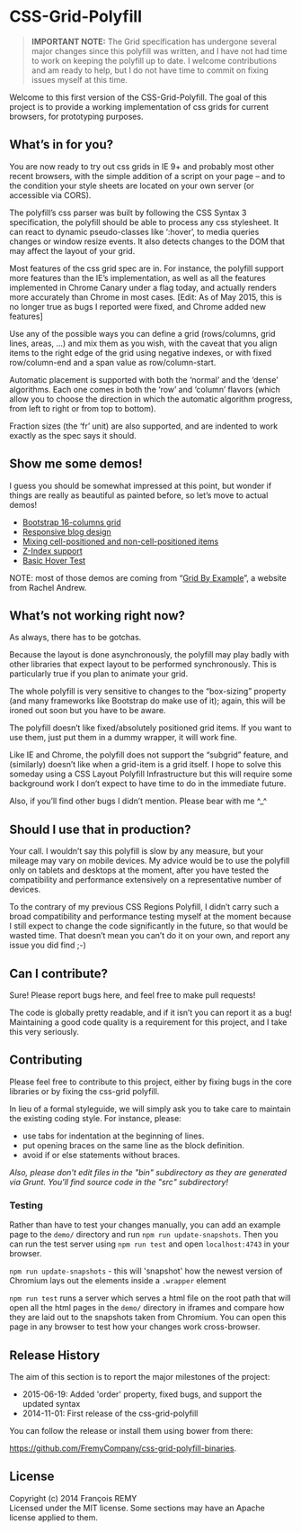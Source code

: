 # CSS-Grid-Polyfill

> <strong>IMPORTANT NOTE:</strong> The Grid specification has undergone several major changes since this polyfill was written, and I have not had time to work on keeping the polyfill up to date. I welcome contributions and am ready to help, but I do not have time to commit on fixing issues myself at this time.

Welcome to this first version of the CSS-Grid-Polyfill. The goal of this project is to provide a working implementation of css grids for current browsers, for prototyping purposes.



## What’s in for you?
You are now ready to try out css grids in IE 9+ and probably most other recent browsers, with the simple addition of a script on your page – and to the condition your style sheets are located on your own server (or accessible via CORS).

The polyfill’s css parser was built by following the CSS Syntax 3 specification, the polyfill should be able to process any css stylesheet. It can react to dynamic pseudo-classes like ‘:hover’, to media queries changes or window resize events. It also detects changes to the DOM that may affect the layout of your grid. 

Most features of the css grid spec are in. For instance, the polyfill support more features than the IE’s implementation, as well as all the features implemented in Chrome Canary under a flag today, and actually renders more accurately than Chrome in most cases. [Edit: As of May 2015, this is no longer true as bugs I reported were fixed, and Chrome added new features]

Use any of the possible ways you can define a grid (rows/columns, grid lines, areas, …) and mix them as you wish, with the caveat that you align items to the right edge of the grid using negative indexes, or with fixed row/column-end and a span value as row/column-start.

Automatic placement is supported with both the ‘normal’ and the ‘dense’ algorithms. Each one comes in both the ‘row’ and ‘column’ flavors (which allow you to choose the direction in which the automatic algorithm progress, from left to right or from top to bottom). 

Fraction sizes (the ‘fr’ unit) are also supported, and are indented to work exactly as the spec says it should.



## Show me some demos!
I guess you should be somewhat impressed at this point, but wonder if things are really as beautiful as painted before, so let’s move to actual demos!

* [Bootstrap 16-columns grid](https://rawgit.com/FremyCompany/css-grid-polyfill/master/demo/css-grid/layout4.html)
* [Responsive blog design](https://rawgit.com/FremyCompany/css-grid-polyfill/master/demo/css-grid/layout3.html)
* [Mixing cell-positioned and non-cell-positioned items](https://rawgit.com/FremyCompany/css-grid-polyfill/master/demo/css-grid/example19.html)
* [Z-Index support](https://rawgit.com/FremyCompany/css-grid-polyfill/master/demo/css-grid/example17.html)
* [Basic Hover Test](https://rawgit.com/FremyCompany/css-grid-polyfill/master/demo/css-grid/basic-hover-test.html)

NOTE: most of those demos are coming from “[Grid By Example](http://gridbyexample.com/)”, a website from Rachel Andrew.



## What’s not working right now?
As always, there has to be gotchas. 

Because the layout is done asynchronously, the polyfill may play badly with other libraries that expect layout to be performed synchronously. This is particularly true if you plan to animate your grid.

The whole polyfill is very sensitive to changes to the “box-sizing” property (and many frameworks like Bootstrap do make use of it); again, this will be ironed out soon but you have to be aware.

The polyfill doesn’t like fixed/absolutely positioned grid items. If you want to use them, just put them in a dummy wrapper, it will work fine.

Like IE and Chrome, the polyfill does not support the “subgrid” feature, and (similarly) doesn’t like when a grid-item is a grid itself. I hope to solve this someday using a CSS Layout Polyfill Infrastructure but this will require some background work I don’t expect to have time to do in the immediate future.

Also, if you’ll find other bugs I didn’t mention. Please bear with me ^_^



## Should I use that in production?
Your call. I wouldn’t say this polyfill is slow by any measure, but your mileage may vary on mobile devices. My advice would be to use the polyfill only on tablets and desktops at the moment, after you have tested the compatibility and performance extensively on a representative number of devices. 

To the contrary of my previous CSS Regions Polyfill, I didn’t carry such a broad compatibility and performance testing myself at the moment because I still expect to change the code significantly in the future, so that would be wasted time. That doesn’t mean you can’t do it on your own, and report any issue you did find ;-)




## Can I contribute?
Sure! Please report bugs here, and feel free to make pull requests! 

The code is globally pretty readable, and if it isn’t you can report it as a bug! Maintaining a good code quality is a requirement for this project, and I take this very seriously.



## Contributing
Please feel free to contribute to this project, either by fixing bugs in the core libraries or by fixing the css-grid polyfill. 

In lieu of a formal styleguide, we will simply ask you to take care to maintain the existing coding style. For instance, please:
  * use tabs for indentation at the beginning of lines.
  * put opening braces on the same line as the block definition.
  * avoid if or else statements without braces.

_Also, please don't edit files in the "bin" subdirectory as they are generated via Grunt. You'll find source code in the "src" subdirectory!_

### Testing
Rather than have to test your changes manually, you can add an example page to the `demo/` directory and run `npm run update-snapshots`. Then you can run the test server using `npm run test` and open `localhost:4743` in your browser.

`npm run update-snapshots` - this will 'snapshot' how the newest version of Chromium lays out the elements inside a `.wrapper` element

`npm run test` runs a server which serves a html file on the root path that will open all the html pages in the `demo/` directory in iframes and compare how they are laid out to the snapshots taken from Chromium. You can open this page in any browser to test how your changes work cross-browser.

## Release History

The aim of this section is to report the major milestones of the project: 
  
  * 2015-06-19: Added 'order' property, fixed bugs, and support the updated syntax
  * 2014-11-01: First release of the css-grid-polyfill
  
You can follow the release or install them using bower from there:

https://github.com/FremyCompany/css-grid-polyfill-binaries.


## License
Copyright (c) 2014 François REMY  
Licensed under the MIT license. Some sections may have an Apache license applied to them.
